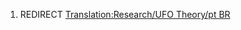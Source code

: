 1.  REDIRECT [Translation:Research/UFO Theory/pt
    BR](Translation:Research/UFO_Theory/pt_BR "wikilink")